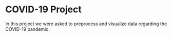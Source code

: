 # COVID-19 Project
In this project we were asked to preprocess and visualize data regarding the COVID-19 pandemic.
